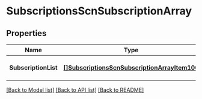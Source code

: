 # SubscriptionsScnSubscriptionArray

## Properties
Name | Type | Description | Notes
------------ | ------------- | ------------- | -------------
**SubscriptionList** | [**[]SubscriptionsScnSubscriptionArrayItem100**](Subscriptions_SCNSubscriptionArrayItem.1.0.0.md) |  | [optional] [default to null]

[[Back to Model list]](../README.md#documentation-for-models) [[Back to API list]](../README.md#documentation-for-api-endpoints) [[Back to README]](../README.md)

